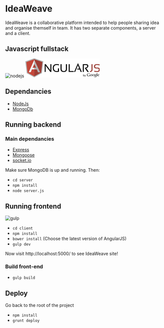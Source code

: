 # IdeaWeave 

IdeaWeave is a collaborative platform intended to help people sharing idea and organise themself in team. It has two separate components, a server and a client.

## Javascript fullstack
![nodejs](http://nodejs.org/images/logos/nodejs.png)
![Angularjs](https://raw.githubusercontent.com/angular/angular.js/master/images/logo/AngularJS.exports/AngularJS-small.png)

## Dependancies
- [NodeJs](http://nodejs.org/)
- [MongoDb](http://www.mongodb.org/) 

## Running backend

### Main dependancies
- [Express](http://expressjs.com/)
- [Mongoose](http://mongoosejs.com/)
- [socket.io](http://socket.io/)

Make sure MongoDB is up and running. Then:

- `cd server`
- `npm install`
- `node server.js`

## Running frontend
![gulp](http://ih3.redbubble.net/image.15786709.1011/sticker,375x360.png)

- `cd client`
- `npm install`
- `bower install` (Choose the latest version of AngularJS)
- `gulp dev`

Now visit http://localhost:5000/ to see IdeaWeave site!

### Build front-end

- `gulp build`

## Deploy
Go back to the root of the project
- `npm install`
- `grunt deploy`
